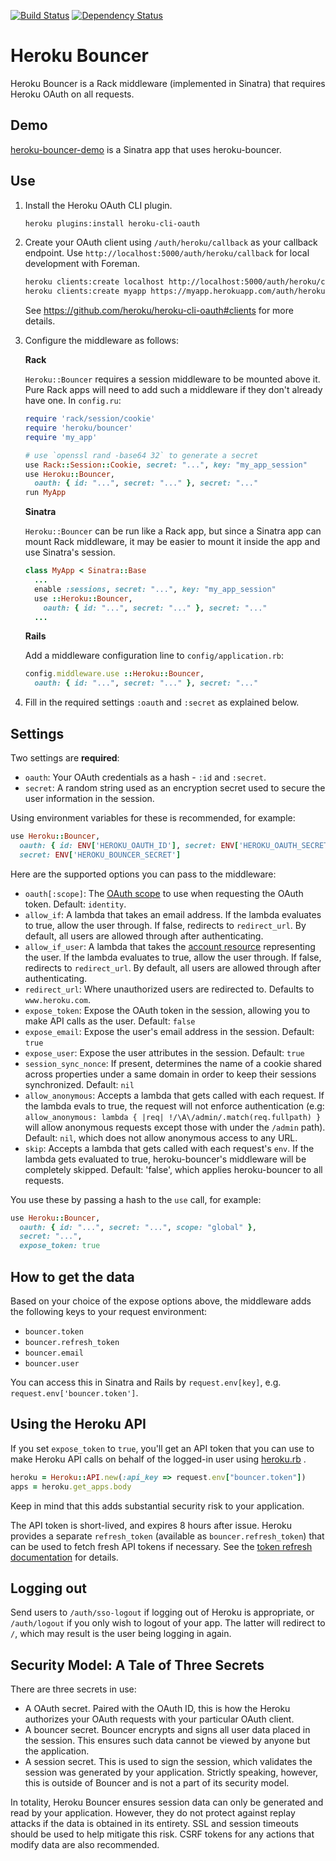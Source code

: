 [![Build Status](https://travis-ci.org/heroku/heroku-bouncer.png)](https://travis-ci.org/heroku/heroku-bouncer)
[![Dependency Status](https://gemnasium.com/heroku/heroku-bouncer.png)](https://gemnasium.com/heroku/heroku-bouncer)

# Heroku Bouncer

Heroku Bouncer is a Rack middleware (implemented in Sinatra) that
requires Heroku OAuth on all requests.

## Demo

[heroku-bouncer-demo](https://github.com/schneems/heroku-bouncer-demo) is a
Sinatra app that uses heroku-bouncer.

## Use

1. Install the Heroku OAuth CLI plugin.

    ```sh
    heroku plugins:install heroku-cli-oauth
    ```

2. Create your OAuth client using `/auth/heroku/callback` as your
   callback endpoint. Use `http://localhost:5000/auth/heroku/callback`
   for local development with Foreman.

    ```sh
    heroku clients:create localhost http://localhost:5000/auth/heroku/callback
    heroku clients:create myapp https://myapp.herokuapp.com/auth/heroku/callback
    ```
    
    See https://github.com/heroku/heroku-cli-oauth#clients for more details.

3. Configure the middleware as follows:

    **Rack**

    `Heroku::Bouncer` requires a session middleware to be mounted above
    it. Pure Rack apps will need to add such a middleware if they don't
    already have one. In `config.ru`:

    ```ruby
    require 'rack/session/cookie'
    require 'heroku/bouncer'
    require 'my_app'

    # use `openssl rand -base64 32` to generate a secret
    use Rack::Session::Cookie, secret: "...", key: "my_app_session"
    use Heroku::Bouncer,
      oauth: { id: "...", secret: "..." }, secret: "..."
    run MyApp
    ```

    **Sinatra**

    `Heroku::Bouncer` can be run like a Rack app, but since a Sinatra
    app can mount Rack middleware, it may be easier to mount it inside
    the app and use Sinatra's session.

    ```ruby
    class MyApp < Sinatra::Base
      ...
      enable :sessions, secret: "...", key: "my_app_session"
      use ::Heroku::Bouncer,
        oauth: { id: "...", secret: "..." }, secret: "..."
      ...
    ```

    **Rails**

    Add a middleware configuration line to `config/application.rb`:

    ```ruby
    config.middleware.use ::Heroku::Bouncer,
      oauth: { id: "...", secret: "..." }, secret: "..."
    ```

4. Fill in the required settings `:oauth` and `:secret` as explained
   below.

## Settings

Two settings are **required**:

* `oauth`: Your OAuth credentials as a hash - `:id` and `:secret`.
* `secret`: A random string used as an encryption secret used to secure
  the user information in the session.

Using environment variables for these is recommended, for example:

```ruby
use Heroku::Bouncer,
  oauth: { id: ENV['HEROKU_OAUTH_ID'], secret: ENV['HEROKU_OAUTH_SECRET'] },
  secret: ENV['HEROKU_BOUNCER_SECRET']
```

Here are the supported options you can pass to the middleware:

* `oauth[:scope]`: The [OAuth scope][] to use when requesting the OAuth
  token. Default: `identity`.
* `allow_if`: A lambda that takes an email address. If the lambda evaluates to
  true, allow the user through. If false, redirects to `redirect_url`.
  By default, all users are allowed through after authenticating.
* `allow_if_user`: A lambda that takes the 
  [account resource](https://devcenter.heroku.com/articles/platform-api-reference#account) 
  representing the user. If the lambda evaluates to true, allow the user
  through. If false, redirects to `redirect_url`. By default, all users are
  allowed through after authenticating.
* `redirect_url`: Where unauthorized users are redirected to. Defaults to
  `www.heroku.com`.
* `expose_token`: Expose the OAuth token in the session, allowing you to
  make API calls as the user. Default: `false`
* `expose_email`: Expose the user's email address in the session.
  Default: `true`
* `expose_user`: Expose the user attributes in the session. Default:
  `true`
* `session_sync_nonce`: If present, determines the name of a cookie
  shared across properties under a same domain in order to keep their
  sessions synchronized. Default: `nil`
* `allow_anonymous`: Accepts a lambda that gets called with each
  request. If the lambda evals to true, the request will not enforce
  authentication (e.g:
  `allow_anonymous: lambda { |req| !/\A\/admin/.match(req.fullpath) }`
  will allow anonymous requests except those with under the `/admin`
  path). Default: `nil`, which does not allow anonymous access to any
  URL.
* `skip`: Accepts a lambda that gets called with each request's `env`.
  If the lambda gets evaluated to true, heroku-bouncer's middleware will
  be completely skipped. Default: 'false', which applies heroku-bouncer
  to all requests.

You use these by passing a hash to the `use` call, for example:


```ruby
use Heroku::Bouncer,
  oauth: { id: "...", secret: "...", scope: "global" },
  secret: "...",
  expose_token: true
```

## How to get the data

Based on your choice of the expose options above, the middleware adds
the following keys to your request environment:

* `bouncer.token`
* `bouncer.refresh_token`
* `bouncer.email`
* `bouncer.user`

You can access this in Sinatra and Rails by  `request.env[key]`, e.g.
`request.env['bouncer.token']`.

## Using the Heroku API

If you set `expose_token` to `true`, you'll get an API token that you
can use to make Heroku API calls on behalf of the logged-in user using
[heroku.rb][] .

```ruby
heroku = Heroku::API.new(:api_key => request.env["bouncer.token"])
apps = heroku.get_apps.body
```

Keep in mind that this adds substantial security risk to your
application.

The API token is short-lived, and expires 8 hours after issue. Heroku provides
a separate `refresh_token` (available as `bouncer.refresh_token`) that can be
used to fetch fresh API tokens if necessary. See the
[token refresh documentation](https://devcenter.heroku.com/articles/oauth#token-refresh)
for details.

## Logging out

Send users to `/auth/sso-logout` if logging out of Heroku is
appropriate, or `/auth/logout` if you only wish to logout of your app.
The latter will redirect to `/`, which may result is the user being
logging in again.

## Security Model: A Tale of Three Secrets

There are three secrets in use:

* A OAuth secret. Paired with the OAuth ID, this is how the Heroku
  authorizes your OAuth requests with your particular OAuth client.
* A bouncer secret. Bouncer encrypts and signs all user data placed in
  the session. This ensures such data cannot be viewed by anyone but the
  application.
* A session secret. This is used to sign the session, which validates
  the session was generated by your application. Strictly speaking,
  however, this is outside of Bouncer and is not a part of its security
  model.

In totality, Heroku Bouncer ensures session data can only be generated
and read by your application. However, they do not protect against
replay attacks if the data is obtained in its entirety. SSL and session
timeouts should be used to help mitigate this risk. CSRF tokens for any
actions that modify data are also recommended.

[Rack::Builder]: http://rack.rubyforge.org/doc/Rack/Builder.html
[inheritance]: https://gist.github.com/wuputah/5534428
[OAuth scope]: https://devcenter.heroku.com/articles/oauth#scopes
[heroku.rb]: https://github.com/heroku/heroku.rb
